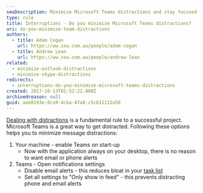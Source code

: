 ```yaml
---
seoDescription: Minimize Microsoft Teams distractions and stay focused on your tasks by turning it on at startup, disabling email alerts, and customizing notification settings.
type: rule
title: Interruptions - Do you minimize Microsoft Teams distractions?
uri: do-you-minimize-team-distractions
authors:
  - title: Adam Cogan
    url: https://ww.ssw.com.au/people/adam-cogan
  - title: Andrew Lean
    url: https://ww.ssw.com.au/people/andrew-lean
related:
  - minimize-outlook-distractions
  - minimize-skype-distractions
redirects:
  - interruptions-do-you-minimize-microsoft-teams-distractions
created: 2017-10-13T01:52:21.000Z
archivedreason: null
guid: aee8193e-8ca9-4cba-8fa8-c5c611112a50
---
```


[Dealing with distractions](/do-you-deal-with-distractions) is a fundamental rule to a successful project. Microsoft Teams is a great way to get distracted. Following these options helps you to minimize message distractions:

<!--endintro-->

1. Your machine - enable Teams on start-up
   - Now with the application always on your desktop, there is no reason to want email or phone alerts
2. Teams - Open notifications settings
   - Disable email alerts - this reduces bloat in your [task list](/dones-is-your-inbox-a-task-list-only)
   - Set all settings to "Only show in feed" - this prevents distracting phone and email alerts
